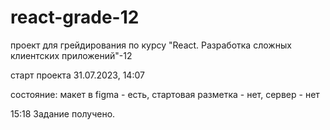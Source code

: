 # react-grade-12
проект для грейдирования по курсу "React. Разработка сложных клиентских приложений"-12

старт проекта 31.07.2023, 14:07

состояние: макет в figma - есть, стартовая разметка - нет, сервер - нет

15:18 Задание получено.
